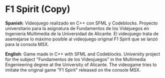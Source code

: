 # F1 Spirit (Copy)

**Spanish**:
  Videojuego realizado en C++ con SFML y Codeblocks. Proyecto universitario para la asignatura de Fundamentos de los Videjuegos en Ingeniería Multimedia de la Universidad de Alicante.
  El videojuego trata de asemejarse lo máximo posible al videojuego original F1 Spirit que se lanzó para la consola MSX.

**English**:
  Game made in C++ with SFML and Codeblocks. University project for the subject "Fundamentos de los Videojuegos" in the Multimedia Engenieering degree at the University of Alicante.
  The videogame tries to imitate the original game "F1 Spirit" released on the console MSX. 
